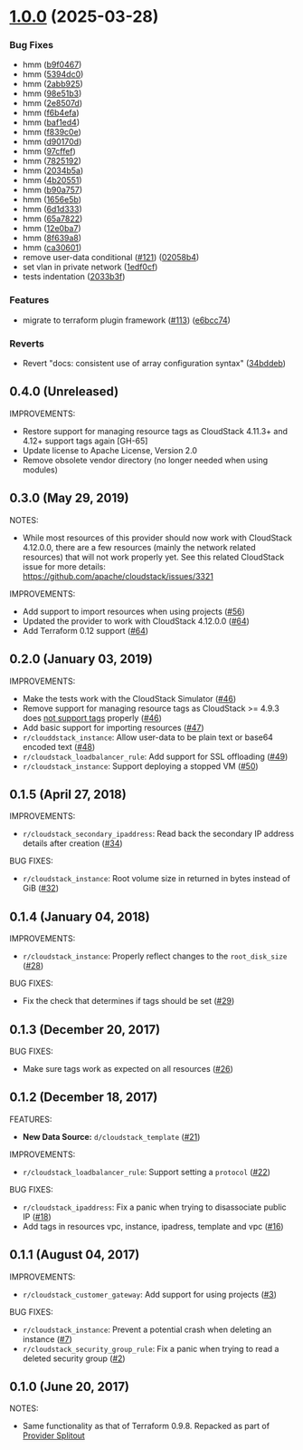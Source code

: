 # [1.0.0](https://github.com/Longsight/cloudstack-terraform-provider/compare/...v1.0.0) (2025-03-28)


### Bug Fixes

* hmm ([b9f0467](https://github.com/Longsight/cloudstack-terraform-provider/commit/b9f04674f4a4d9417bac0fd6ba41674e2859e23f))
* hmm ([5394dc0](https://github.com/Longsight/cloudstack-terraform-provider/commit/5394dc087f6985fe57196c1f5afbca12940d9e81))
* hmm ([2abb925](https://github.com/Longsight/cloudstack-terraform-provider/commit/2abb9257b579b4254933fe557208fd7e611aeea0))
* hmm ([98e51b3](https://github.com/Longsight/cloudstack-terraform-provider/commit/98e51b3c5705d730fa1b2a8a976c9039828701dc))
* hmm ([2e8507d](https://github.com/Longsight/cloudstack-terraform-provider/commit/2e8507d69a400712fd986c06c16f2b2d69340743))
* hmm ([f6b4efa](https://github.com/Longsight/cloudstack-terraform-provider/commit/f6b4efa871557fa0e5eb4f632ea7b1cf3cb94dd2))
* hmm ([baf1ed4](https://github.com/Longsight/cloudstack-terraform-provider/commit/baf1ed4a26f49ed745cc86177e2a4f40c9e92b7f))
* hmm ([f839c0e](https://github.com/Longsight/cloudstack-terraform-provider/commit/f839c0e4b50e5c6a7711aa02a8bb0c95e7162071))
* hmm ([d90170d](https://github.com/Longsight/cloudstack-terraform-provider/commit/d90170ddd3c99f998b00913a4c98e564db7e988a))
* hmm ([97cffef](https://github.com/Longsight/cloudstack-terraform-provider/commit/97cffef1359816691654ebe61956929084ff4a52))
* hmm ([7825192](https://github.com/Longsight/cloudstack-terraform-provider/commit/7825192c4e520405235e7767b3f68cf397381c42))
* hmm ([2034b5a](https://github.com/Longsight/cloudstack-terraform-provider/commit/2034b5a4ab6a1cdd606e86a688bcea737edf373e))
* hmm ([4b20551](https://github.com/Longsight/cloudstack-terraform-provider/commit/4b20551364d3f997d4748124ebc376181604fef3))
* hmm ([b90a757](https://github.com/Longsight/cloudstack-terraform-provider/commit/b90a757e8aa4c6f3819e4753c298fc4a0ccf1876))
* hmm ([1656e5b](https://github.com/Longsight/cloudstack-terraform-provider/commit/1656e5bb12dae0479e218275c2850a0f7e54dbcb))
* hmm ([6d1d333](https://github.com/Longsight/cloudstack-terraform-provider/commit/6d1d3331d727ebf9bcec33797effd1ae1825d1ac))
* hmm ([65a7822](https://github.com/Longsight/cloudstack-terraform-provider/commit/65a7822e3d64227f5f80af397608aa38b9c43964))
* hmm ([12e0ba7](https://github.com/Longsight/cloudstack-terraform-provider/commit/12e0ba7c0f2e1a9e2ff147a9a96f06cd082692af))
* hmm ([8f639a8](https://github.com/Longsight/cloudstack-terraform-provider/commit/8f639a8c619439eb3346d42fd4d107014255eecf))
* hmm ([ca30601](https://github.com/Longsight/cloudstack-terraform-provider/commit/ca30601f11039ff4633e2b80310505077bf2face))
* remove user-data conditional ([#121](https://github.com/Longsight/cloudstack-terraform-provider/issues/121)) ([02058b4](https://github.com/Longsight/cloudstack-terraform-provider/commit/02058b4f545131d52a42dbe6d5795d3f06d9a54c))
* set vlan in private network ([1edf0cf](https://github.com/Longsight/cloudstack-terraform-provider/commit/1edf0cf312fb44b243a4429edea812a615fba971))
* tests indentation ([2033b3f](https://github.com/Longsight/cloudstack-terraform-provider/commit/2033b3fa8cfedf27795b38112c82cdb1d5d9479a))


### Features

* migrate to terraform plugin framework ([#113](https://github.com/Longsight/cloudstack-terraform-provider/issues/113)) ([e6bcc74](https://github.com/Longsight/cloudstack-terraform-provider/commit/e6bcc7489e84db74e30117146b6dec8f76461eeb))


### Reverts

* Revert "docs: consistent use of array configuration syntax" ([34bddeb](https://github.com/Longsight/cloudstack-terraform-provider/commit/34bddebca9468e9cf19dc305b126cf8ee60d49a5))

## 0.4.0 (Unreleased)

IMPROVEMENTS:

* Restore support for managing resource tags as CloudStack 4.11.3+ and 4.12+ support tags again [GH-65]
* Update license to Apache License, Version 2.0
* Remove obsolete vendor directory (no longer needed when using modules)

## 0.3.0 (May 29, 2019)

NOTES:

* While most resources of this provider should now work with CloudStack 4.12.0.0, there are a
  few resources (mainly the network related resources) that will not work properly yet. See this
  related CloudStack issue for more details: https://github.com/apache/cloudstack/issues/3321

IMPROVEMENTS:

* Add support to import resources when using projects ([#56](https://github.com/terraform-providers/terraform-provider-cloudstack/issues/56))
* Updated the provider to work with CloudStack 4.12.0.0 ([#64](https://github.com/terraform-providers/terraform-provider-cloudstack/issues/64))
* Add Terraform 0.12 support ([#64](https://github.com/terraform-providers/terraform-provider-cloudstack/issues/64))

## 0.2.0 (January 03, 2019)

IMPROVEMENTS:

* Make the tests work with the CloudStack Simulator ([#46](https://github.com/terraform-providers/terraform-provider-cloudstack/issues/46))
* Remove support for managing resource tags as CloudStack >= 4.9.3 does [not support tags](https://github.com/apache/cloudstack/issues/3002) properly ([#46](https://github.com/terraform-providers/terraform-provider-cloudstack/issues/46))
* Add basic support for importing resources ([#47](https://github.com/terraform-providers/terraform-provider-cloudstack/issues/47))
* `r/clouddstack_instance`: Allow user-data to be plain text or base64 encoded text ([#48](https://github.com/terraform-providers/terraform-provider-cloudstack/issues/48))
* `r/cloudstack_loadbalancer_rule`: Add support for SSL offloading ([#49](https://github.com/terraform-providers/terraform-provider-cloudstack/issues/49))
* `r/cloudstack_instance`: Support deploying a stopped VM ([#50](https://github.com/terraform-providers/terraform-provider-cloudstack/issues/50))

## 0.1.5 (April 27, 2018)

IMPROVEMENTS:

* `r/cloudstack_secondary_ipaddress`: Read back the secondary IP address details after creation ([#34](https://github.com/terraform-providers/terraform-provider-cloudstack/issues/34))

BUG FIXES:

* `r/cloudstack_instance`: Root volume size in returned in bytes instead of GiB ([#32](https://github.com/terraform-providers/terraform-provider-cloudstack/issues/32))

## 0.1.4 (January 04, 2018)

IMPROVEMENTS:

* `r/cloudstack_instance`: Properly reflect changes to the `root_disk_size` ([#28](https://github.com/terraform-providers/terraform-provider-cloudstack/issues/28))

BUG FIXES:

* Fix the check that determines if tags should be set ([#29](https://github.com/terraform-providers/terraform-provider-cloudstack/issues/29))

## 0.1.3 (December 20, 2017)

BUG FIXES:

* Make sure tags work as expected on all resources ([#26](https://github.com/terraform-providers/terraform-provider-cloudstack/issues/26))

## 0.1.2 (December 18, 2017)

FEATURES:

* **New Data Source:** `d/cloudstack_template` ([#21](https://github.com/terraform-providers/terraform-provider-cloudstack/issues/21))

IMPROVEMENTS:

* `r/cloudstack_loadbalancer_rule`: Support setting a `protocol` ([#22](https://github.com/terraform-providers/terraform-provider-cloudstack/issues/22))

BUG FIXES:

* `r/cloudstack_ipaddress`: Fix a panic when trying to disassociate public IP ([#18](https://github.com/terraform-providers/terraform-provider-cloudstack/issues/18))
* Add tags in resources vpc, instance, ipadress, template and vpc ([#16](https://github.com/terraform-providers/terraform-provider-cloudstack/issues/16))

## 0.1.1 (August 04, 2017)

IMPROVEMENTS:

* `r/cloudstack_customer_gateway`: Add support for using projects ([#3](https://github.com/terraform-providers/terraform-provider-cloudstack/issues/3))

BUG FIXES:

* `r/cloudstack_instance`: Prevent a potential crash when deleting an instance ([#7](https://github.com/terraform-providers/terraform-provider-cloudstack/issues/7))
* `r/cloudstack_security_group_rule`: Fix a panic when trying to read a deleted security group ([#2](https://github.com/terraform-providers/terraform-provider-cloudstack/issues/2))

## 0.1.0 (June 20, 2017)

NOTES:

* Same functionality as that of Terraform 0.9.8. Repacked as part of [Provider Splitout](https://www.hashicorp.com/blog/upcoming-provider-changes-in-terraform-0-10/)
